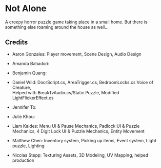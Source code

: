 # Not Alone

A creepy horror puzzle game taking place in a small home. But there is something else roaming around the house as well...

## Credits

- Aaron Gonzales: Player movement, Scene Design, Audio Design

- Amanda Bahadori: 

- Benjamin Quang: 

- Daniel Wild: DoorScript.cs, AreaTrigger.cs, BedroomLocks.cs Voice of Creature,  
Helped with BreakTvAudio.cs/Static Puzzle, Modified LightFlickerEffect.cs

- Jennifer To: 

- Julie Khou: 

- Liam Kaldes: Menu UI & Pause Mechanics, Padlock UI & Puzzle Mechanics, 4 Digit Lock UI & Puzzle Mechanics, Entity Movement

- Matthew Chen: Inventory system, Picking up items, Event system, Light puzzle, Lighting

- Nicolas Stepp: Texturing Assets, 3D Modeling, UV Mapping, helped production
